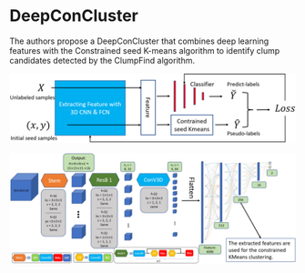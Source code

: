 # DeepConCluster
The authors propose a DeepConCluster that combines deep learning features with the Constrained seed K-means algorithm to identify clump candidates detected by the ClumpFind algorithm.

![](images/model_structure.png)

![](images/3dcnn_structure.png)